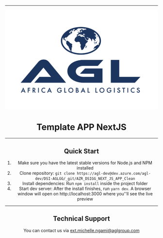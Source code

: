 -------------------------------------------------------------------------------------------------------------------------------------------------------
<p align="center">
    <a href="https://aglgroup.com" title="aglgroup.com">
        <img src="PUBLIC/logos/logo_AGL_rgb_Blue.png" alt="AGL GROUP">
    </a>
</p>
<h1 align="center">
    <b>Template APP NextJS</b>
</h1>
<div align="center">

---

<h2>
    Quick Start
</h2>
<ol>
    <li>Make sure you have the latest stable versions for Node.js and NPM installed</li>
    <li>Clone repository: <code>git clone https://agl-dev@dev.azure.com/agl-dev/DSI-AGLGG/_git/AZR_DSIGG_NEXT_JS_APP_Clean</code></li>
    <li>Install dependencies: Run <code>npm install</code> inside the project folder</li>
    <li>Start dev server: After the install finishes, run <code>yarn dev</code>. A browser window will open on http://localhost:3000 where you''ll see the live preview</li>
</ol>

---

<h2>
    Technical Support
</h2>
<p>
    You can contact us via <a href="mailto:ext.michelle.ngami@aglgroup.com" title="send mail">
        ext.michelle.ngami@aglgroup.com
    </a>
</p>
